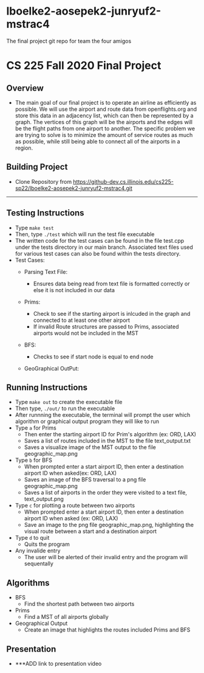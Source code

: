# lboelke2-aosepek2-junryuf2-mstrac4
The final project git repo for team the four amigos
# CS 225 Fall 2020 Final Project

## Overview
- The main goal of our final project is to operate an airline as efficiently as possible. We will use the airport and route data from openflights.org and store this data in an adjacency list, which can then be represented by a graph. The vertices of this graph will be the airports and the edges will be the flight paths from one airport to another. The specific problem we are trying to solve is to minimize the amount of service routes as much as possible, while still being able to connect all of the airports in a region.
## Building Project
- Clone Repository from https://github-dev.cs.illinois.edu/cs225-sp22/lboelke2-aosepek2-junryuf2-mstrac4.git

- - - -
## Testing Instructions
- Type `make test` 
- Then, type `./test` which will run the test file executable 
- The written code for the test cases can be found in the file test.cpp under the tests directory in our main branch. Associated text files used for various test cases can also be found within the tests directory. 
- Test Cases:
    - Parsing Text File:
        - Ensures data being read from text file is formatted correctly or else it is not included in our data
    - Prims:
        - Check to see if the starting airport is inlcuded in the graph and connected to at least one other airport
        - If invalid Route structures are passed to Prims, associated airports would not be included in the MST
    - BFS:
        - Checks to see if start node is equal to end node
        
    - GeoGraphical OutPut:


## Running Instructions
- Type `make out` to create the executable file 
- Then type, `./out/` to run the executable 
- After runnning the executable, the terminal will prompt the user which algorithm or graphical output program they will like to run
- Type `a` for Prims
    - Then enter the starting airport ID for Prim's algorithm (ex: ORD, LAX)
    - Saves a list of routes included in the MST to the file text_output.txt 
    - Saves a visualize image of the MST output to the file geographic_map.png
- Type `b` for BFS
    - When prompted enter a start airport ID, then enter a destination airport ID when asked(ex: ORD, LAX) 
    - Saves an image of the BFS traversal to a png file geographic_map.png
    - Saves a list of airports in the order they were visited to a text file, text_output.png 
- Type `c` for plotting a route between two airports
    - When prompted enter a start airport ID, then enter a destination airport ID when asked (ex: ORD, LAX)
    - Save an image to the png file geographic_map.png,  highlighting the visual route between a start and a destination airport
- Type `d` to quit
    - Quits the program
- Any invalide entry
    - The user will be alerted of their invalid entry and the program will sequentally 

## Algorithms
- BFS
    - Find the shortest path between two airports
- Prims
    - Find a MST of all airports globally
- Geographical Output
    - Create an image that highlights the routes included Prims and BFS

## Presentation
- ***ADD link to presentation video
